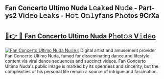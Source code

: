 ## Fan Concerto Ultimo Nuda L𝚎a𝚔ed N𝚞𝚍e - Part-ys2 Vi𝚍𝚎o L𝚎a𝚔s - H𝚘𝚝 O𝚗𝚕yf𝚊ns P𝚑𝚘tos 9CrXa

# <h2><a href="http://kf317r.oniu.top/?m=Fan+Concerto+Ultimo+Nuda">🔗👉 🔴 Fan Concerto Ultimo Nuda P𝚑ot𝚘𝚜 V𝚒d𝚎o</a></h2>

[![Fan Concerto Ultimo Nuda Nu𝚍e𝚜](https://i.imgur.com/0qMVB7G.gif)](http://kf317r.oniu.top/?m=Fan+Concerto+Ultimo+Nuda)
Digital artist and amusement provider Fan Concerto Ultimo Nuda, famed for disseminating dance and lifestyle content via viral dance sequences and succinct videos. Fan Concerto Ultimo Nuda's public image is marked by its openness and sincerity, but the complexities of his personal life remain a source of intrigue and fascination.  
